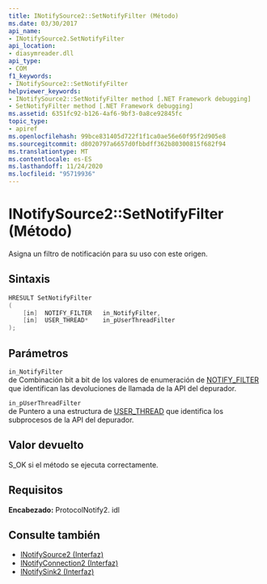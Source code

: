 ```yaml
---
title: INotifySource2::SetNotifyFilter (Método)
ms.date: 03/30/2017
api_name:
- INotifySource2.SetNotifyFilter
api_location:
- diasymreader.dll
api_type:
- COM
f1_keywords:
- INotifySource2::SetNotifyFilter
helpviewer_keywords:
- INotifySource2::SetNotifyFilter method [.NET Framework debugging]
- SetNotifyFilter method [.NET Framework debugging]
ms.assetid: 6351fc92-b126-4af6-9bf3-0a8ce92845fc
topic_type:
- apiref
ms.openlocfilehash: 99bce831405d722f1f1ca0ae56e60f95f2d905e8
ms.sourcegitcommit: d8020797a6657d0fbbdff362b80300815f682f94
ms.translationtype: MT
ms.contentlocale: es-ES
ms.lasthandoff: 11/24/2020
ms.locfileid: "95719936"
---
```

# <a name="inotifysource2setnotifyfilter-method"></a>INotifySource2::SetNotifyFilter (Método)

Asigna un filtro de notificación para su uso con este origen.  
  
## <a name="syntax"></a>Sintaxis  
  
```cpp  
HRESULT SetNotifyFilter  
(  
    [in]  NOTIFY_FILTER   in_NotifyFilter,  
    [in]  USER_THREAD*    in_pUserThreadFilter  
);  
```  
  
## <a name="parameters"></a>Parámetros  

 `in_NotifyFilter`  
 de Combinación bit a bit de los valores de enumeración de [NOTIFY_FILTER](notify-filter-enumeration.md) que identifican las devoluciones de llamada de la API del depurador.  
  
 `in_pUserThreadFilter`  
 de Puntero a una estructura de [USER_THREAD](user-thread-structure.md) que identifica los subprocesos de la API del depurador.  
  
## <a name="return-value"></a>Valor devuelto  

 S_OK si el método se ejecuta correctamente.  
  
## <a name="requirements"></a>Requisitos  

 **Encabezado:** ProtocolNotify2. idl  
  
## <a name="see-also"></a>Consulte también

- [INotifySource2 (Interfaz)](inotifysource2-interface.md)
- [INotifyConnection2 (Interfaz)](inotifyconnection2-interface.md)
- [INotifySink2 (Interfaz)](inotifysink2-interface.md)

